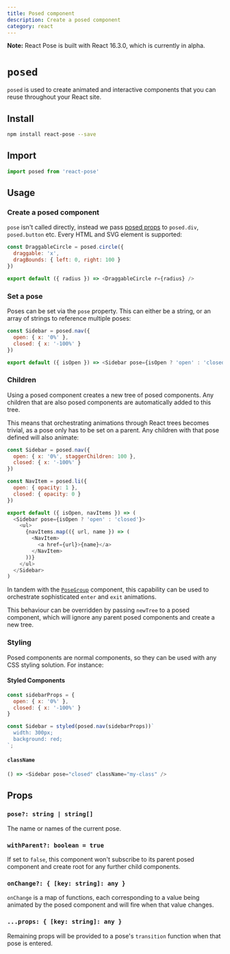 ```yaml
---
title: Posed component
description: Create a posed component
category: react
---
```


**Note:** React Pose is built with React 16.3.0, which is currently in alpha.

# `posed`

`posed` is used to create animated and interactive components that you can reuse throughout your React site.

## Install

```bash
npm install react-pose --save
```

## Import

```javascript
import posed from 'react-pose'
```

## Usage

### Create a posed component

`pose` isn't called directly, instead we pass [posed props](/pose/api/props) to `posed.div`, `posed.button` etc. Every HTML and SVG element is supported:

```javascript
const DraggableCircle = posed.circle({
  draggable: 'x',
  dragBounds: { left: 0, right: 100 }
})

export default ({ radius }) => <DraggableCircle r={radius} />
```

### Set a pose

Poses can be set via the `pose` property. This can either be a string, or an array of strings to reference multiple poses:

```javascript
const Sidebar = posed.nav({
  open: { x: '0%' },
  closed: { x: '-100%' }
})

export default ({ isOpen }) => <Sidebar pose={isOpen ? 'open' : 'closed'} />
```

### Children

Using a posed component creates a new tree of posed components. Any children that are also posed components are automatically added to this tree.

This means that orchestrating animations through React trees becomes trivial, as a pose only has to be set on a parent. Any children with that pose defined will also animate:

```javascript
const Sidebar = posed.nav({
  open: { x: '0%', staggerChildren: 100 },
  closed: { x: '-100%' }
})

const NavItem = posed.li({
  open: { opacity: 1 },
  closed: { opacity: 0 }
})

export default ({ isOpen, navItems }) => (
  <Sidebar pose={isOpen ? 'open' : 'closed'}>
    <ul>
      {navItems.map(({ url, name }) => (
        <NavItem>
          <a href={url}>{name}</a>
        </NavItem>
      ))}
    </ul>
  </Sidebar>
)
```

<CodePen id="MVQepE" />

In tandem with the [`PoseGroup`](/pose/api/posegroup) component, this capability can be used to orchestrate sophisticated `enter` and `exit` animations.

This behaviour can be overridden by passing `newTree` to a posed component, which will ignore any parent posed components and create a new tree.

### Styling

Posed components are normal components, so they can be used with any CSS styling solution. For instance:

#### Styled Components

```javascript
const sidebarProps = {
  open: { x: '0%' },
  closed: { x: '-100%' }
}

const Sidebar = styled(posed.nav(sidebarProps))`
  width: 300px;
  background: red;
`;
```

#### `className`

```javascript
() => <Sidebar pose="closed" className="my-class" />
```

## Props

### `pose?: string | string[]`

The name or names of the current pose.

### `withParent?: boolean = true`

If set to `false`, this component won't subscribe to its parent posed component and create root for any further child components.

### `onChange?: { [key: string]: any }`

`onChange` is a map of functions, each corresponding to a value being animated by the posed component and will fire when that value changes.

### `...props: { [key: string]: any }`

Remaining props will be provided to a pose's `transition` function when that pose is entered.
